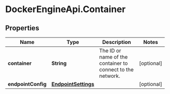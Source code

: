 # DockerEngineApi.Container

## Properties
Name | Type | Description | Notes
------------ | ------------- | ------------- | -------------
**container** | **String** | The ID or name of the container to connect to the network. | [optional] 
**endpointConfig** | [**EndpointSettings**](EndpointSettings.md) |  | [optional] 


